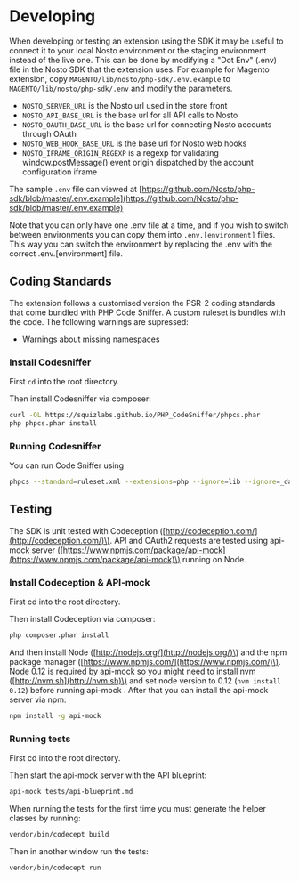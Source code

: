 # Developing

When developing or testing an extension using the SDK it may be useful to connect it to your local Nosto environment or the staging environment instead of the live one. This can be done by modifying a "Dot Env" \(.env\) file in the Nosto SDK that the extension uses. For example for Magento extension, copy `MAGENTO/lib/nosto/php-sdk/.env.example` to `MAGENTO/lib/nosto/php-sdk/.env` and modify the parameters.

* `NOSTO_SERVER_URL` is the Nosto url used in the store front 
* `NOSTO_API_BASE_URL` is the base url for all API calls to Nosto
* `NOSTO_OAUTH_BASE_URL` is the base url for connecting Nosto accounts through OAuth
* `NOSTO_WEB_HOOK_BASE_URL` is the base url for Nosto web hooks
* `NOSTO_IFRAME_ORIGIN_REGEXP` is a regexp for validating window.postMessage\(\) event origin dispatched by the account configuration iframe 

The sample `.env` file can viewed at [https://github.com/Nosto/php-sdk/blob/master/.env.example](https://github.com/Nosto/php-sdk/blob/master/.env.example)

Note that you can only have one .env file at a time, and if you wish to switch between environments you can copy them into `.env.[environment]` files. This way you can switch the environment by replacing the .env with the correct .env.\[environment\] file.

## Coding Standards

The extension follows a customised version the PSR-2 coding standards that come bundled with PHP Code Sniffer. A custom ruleset is bundles with the code. The following warnings are supressed:

* Warnings about missing namespaces

### Install Codesniffer

First `cd` into the root directory.

Then install Codesniffer via composer:

```bash
curl -OL https://squizlabs.github.io/PHP_CodeSniffer/phpcs.phar
php phpcs.phar install
```

### Running Codesniffer

You can run Code Sniffer using

```bash
phpcs --standard=ruleset.xml --extensions=php --ignore=lib --ignore=_data --ignore=_support --ignore=tests .`
```

## Testing

The SDK is unit tested with Codeception \([http://codeception.com/](http://codeception.com/)\). API and OAuth2 requests are tested using api-mock server \([https://www.npmjs.com/package/api-mock](https://www.npmjs.com/package/api-mock)\) running on Node.

### Install Codeception & API-mock

First cd into the root directory.

Then install Codeception via composer:

```bash
php composer.phar install
```

And then install Node \([http://nodejs.org/](http://nodejs.org/)\) and the npm package manager \([https://www.npmjs.com/](https://www.npmjs.com/)\). Node 0.12 is required by api-mock so you might need to install nvm \([http://nvm.sh](http://nvm.sh)\) and set node version to 0.12 \(`nvm install 0.12`\) before running api-mock . After that you can install the api-mock server via npm:

```bash
npm install -g api-mock
```

### Running tests

First cd into the root directory.

Then start the api-mock server with the API blueprint:

```bash
api-mock tests/api-blueprint.md
```

When running the tests for the first time you must generate the helper classes by running:

```bash
vendor/bin/codecept build
```

Then in another window run the tests:

```bash
vendor/bin/codecept run
```

